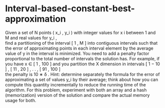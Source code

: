# Interval-based-constant-best-approximation
Given a set of  N  points  ( x_i , y_i )  with integer values for  x i between  1  and  M  and real values for  y_i ,  
find a partitioning of the interval  [ 1 , M ]  into contiguous intervals such that the error of approximating points in each interval element 
by the average value of  y  in the interval is minimized. 
You need to add a penalty factor proportional to the total number of intervals the solution has. 
For example, if you have  x ∈ [ 1 , 100 ]  and you partition the X dimension in intervals  [ 1 − 10 ] , [ 11 , 20 ] , . . , [ 91 , 100 ]  
the penalty is  10 ∗ δ . 
Hint: determine separately the formula for the error of approximating a set of values  y_i  by their average; 
think about how you can compute this quantity incrementally to reduce the running time of the algorithm. 
For this problem, experiment with both an array and a hash (memorization) version of the solution and compare the actual memory usage for both. 
